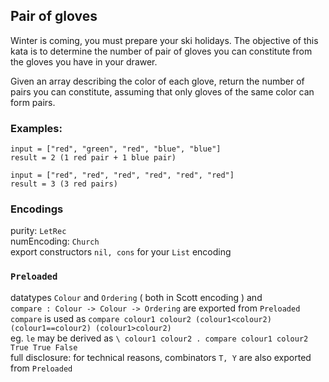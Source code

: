 ## Pair of gloves

Winter is coming, you must prepare your ski holidays. The objective of this kata is to determine the number of pair of gloves you can constitute from the gloves you have in your drawer.

Given an array describing the color of each glove, return the number of pairs you can constitute, assuming that only gloves of the same color can form pairs.

### Examples:

```
input = ["red", "green", "red", "blue", "blue"]
result = 2 (1 red pair + 1 blue pair)

input = ["red", "red", "red", "red", "red", "red"]
result = 3 (3 red pairs)
```

### Encodings

purity: `LetRec`  
numEncoding: `Church`  
export constructors `nil, cons` for your `List` encoding  

### `Preloaded`

datatypes `Colour` and `Ordering` ( both in Scott encoding ) and  
`compare : Colour -> Colour -> Ordering` are exported from `Preloaded`  
`compare` is used as `compare colour1 colour2 (colour1<colour2) (colour1==colour2) (colour1>colour2)`  
eg. `le` may be derived as `\ colour1 colour2 . compare colour1 colour2 True True False`  
full disclosure: for technical reasons, combinators `T, Y` are also exported from `Preloaded`  